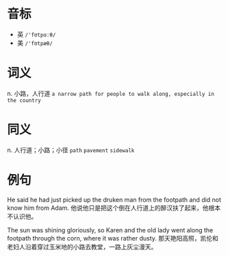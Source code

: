 # 音标

- 英 `/'fʊtpɑːθ/`
- 美 `/'fʊtpæθ/`

# 词义

n. 小路，人行道
`a narrow path for people to walk along, especially in the country`

# 同义

n. 人行道；小路；小径
`path` `pavement` `sidewalk`

# 例句

He said he had just picked up the druken man from the footpath and did not know him from Adam.
他说他只是把这个倒在人行道上的醉汉扶了起来，他根本不认识他。

The sun was shining gloriously, so Karen and the old lady went along the footpath through the corn, where it was rather dusty.
那天艳阳高照，凯伦和老妇人沿着穿过玉米地的小路去教堂，一路上灰尘漫天。


